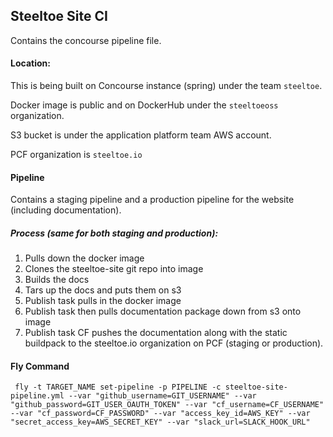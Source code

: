 ## Steeltoe Site CI

Contains the concourse pipeline file.

#### Location:
This is being built on Concourse instance (spring) under the team `steeltoe`.

Docker image is public and on DockerHub under the `steeltoeoss` organization.

S3 bucket is under the application platform team AWS account.

PCF organization is `steeltoe.io`

#### Pipeline
Contains a staging pipeline and a production pipeline for the website (including documentation).

##### Process (same for both staging and production):

  1. Pulls down the docker image
  2. Clones the steeltoe-site git repo into image
  3. Builds the docs
  4. Tars up the docs and puts them on s3
  5. Publish task pulls in the docker image
  6. Publish task then pulls documentation package down from s3 onto image
  7. Publish task CF pushes the documentation along with the static buildpack to the steeltoe.io organization on PCF (staging or production).

#### Fly Command

```
 fly -t TARGET_NAME set-pipeline -p PIPELINE -c steeltoe-site-pipeline.yml --var "github_username=GIT_USERNAME" --var "github_password=GIT_USER_OAUTH_TOKEN" --var "cf_username=CF_USERNAME" --var "cf_password=CF_PASSWORD" --var "access_key_id=AWS_KEY" --var "secret_access_key=AWS_SECRET_KEY" --var "slack_url=SLACK_HOOK_URL"
```